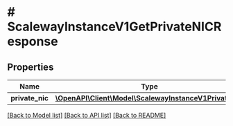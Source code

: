 # # ScalewayInstanceV1GetPrivateNICResponse

## Properties

Name | Type | Description | Notes
------------ | ------------- | ------------- | -------------
**private_nic** | [**\OpenAPI\Client\Model\ScalewayInstanceV1PrivateNIC**](ScalewayInstanceV1PrivateNIC.md) |  | [optional]

[[Back to Model list]](../../README.md#models) [[Back to API list]](../../README.md#endpoints) [[Back to README]](../../README.md)
